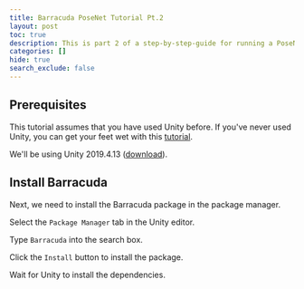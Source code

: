 ```yaml
---
title: Barracuda PoseNet Tutorial Pt.2
layout: post
toc: true
description: This is part 2 of a step-by-step-guide for running a PoseNet model with Unity's Barracuda library.
categories: []
hide: true
search_exclude: false
---
```


## Prerequisites

This tutorial assumes that you have used Unity before. If you've never used Unity, you can get your feet wet with this [tutorial](https://www.youtube.com/watch?v=OR0e-1UBEOU&list=PLB5_EOMkLx_VHKn4IISeNwhlDrb1948ZX&index=3).



We'll be using Unity 2019.4.13 ([download](unityhub://2019.4.13f1/518737b1de84)).



## Install Barracuda

 Next, we need to install the Barracuda package in the package manager.

Select the `Package Manager` tab in the Unity editor.

Type `Barracuda` into the search box.

Click the `Install` button to install the package.

Wait for Unity to install the dependencies.


